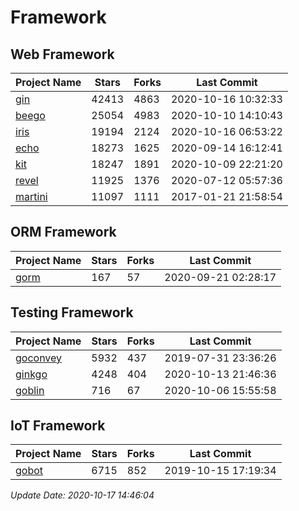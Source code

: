 # Framework

## Web Framework

| Project Name | Stars | Forks | Last Commit |
| ------------ | ----- | ----- | ----------- |
| [gin](https://github.com/gin-gonic/gin) | 42413 | 4863 | 2020-10-16 10:32:33 |
| [beego](https://github.com/astaxie/beego) | 25054 | 4983 | 2020-10-10 14:10:43 |
| [iris](https://github.com/kataras/iris) | 19194 | 2124 | 2020-10-16 06:53:22 |
| [echo](https://github.com/labstack/echo) | 18273 | 1625 | 2020-09-14 16:12:41 |
| [kit](https://github.com/go-kit/kit) | 18247 | 1891 | 2020-10-09 22:21:20 |
| [revel](https://github.com/revel/revel) | 11925 | 1376 | 2020-07-12 05:57:36 |
| [martini](https://github.com/go-martini/martini) | 11097 | 1111 | 2017-01-21 21:58:54 |

## ORM Framework

| Project Name | Stars | Forks | Last Commit |
| ------------ | ----- | ----- | ----------- |
| [gorm](https://github.com/jinzhu/gorm) | 167 | 57 | 2020-09-21 02:28:17 |

## Testing Framework

| Project Name | Stars | Forks | Last Commit |
| ------------ | ----- | ----- | ----------- |
| [goconvey](https://github.com/smartystreets/goconvey) | 5932 | 437 | 2019-07-31 23:36:26 |
| [ginkgo](https://github.com/onsi/ginkgo) | 4248 | 404 | 2020-10-13 21:46:36 |
| [goblin](https://github.com/franela/goblin) | 716 | 67 | 2020-10-06 15:55:58 |

## IoT Framework

| Project Name | Stars | Forks | Last Commit |
| ------------ | ----- | ----- | ----------- |
| [gobot](https://github.com/hybridgroup/gobot) | 6715 | 852 | 2019-10-15 17:19:34 |

*Update Date: 2020-10-17 14:46:04*